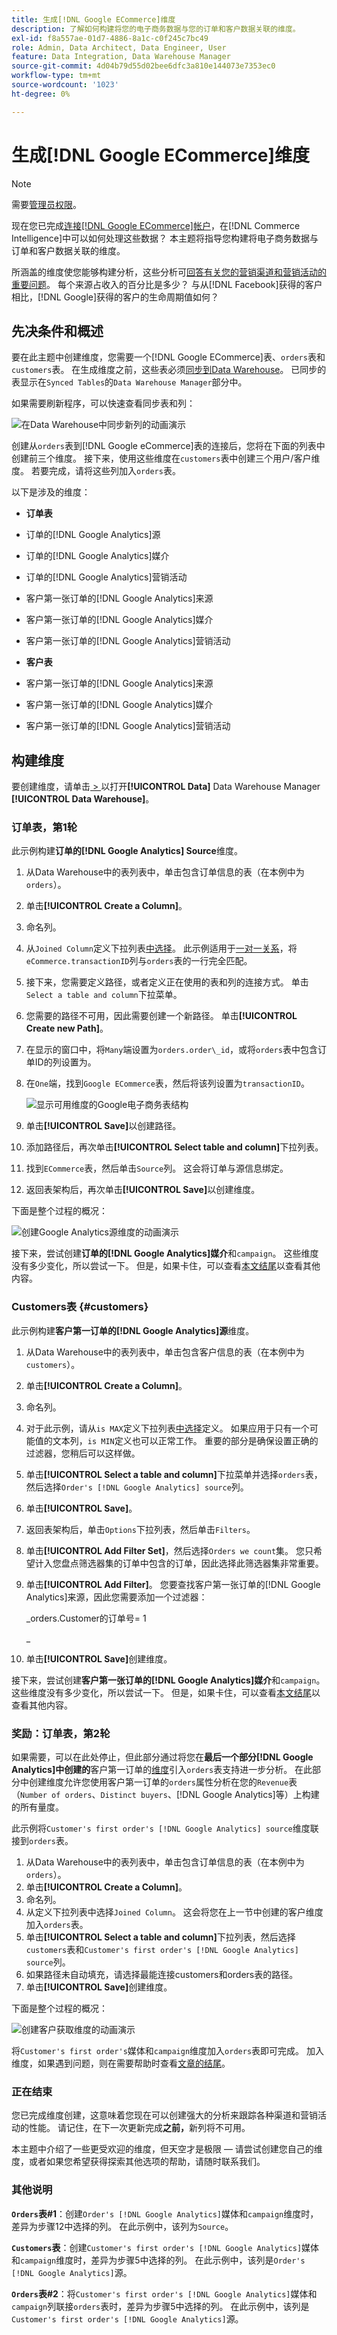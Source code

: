 ```yaml
---
title: 生成[!DNL Google ECommerce]维度
description: 了解如何构建将您的电子商务数据与您的订单和客户数据关联的维度。
exl-id: f8a557ae-01d7-4886-8a1c-c0f245c7bc49
role: Admin, Data Architect, Data Engineer, User
feature: Data Integration, Data Warehouse Manager
source-git-commit: 4d04b79d55d02bee6dfc3a810e144073e7353ec0
workflow-type: tm+mt
source-wordcount: '1023'
ht-degree: 0%

---
```


# 生成[!DNL Google ECommerce]维度

>[!NOTE]
>
>需要[管理员权限](../../administrator/user-management/user-management.md)。

现在您已完成[连接[!DNL Google ECommerce]帐户](../../data-analyst/importing-data/integrations/google-ecommerce.md)，在[!DNL Commerce Intelligence]中可以如何处理这些数据？ 本主题将指导您构建将电子商务数据与订单和客户数据关联的维度。

所涵盖的维度使您能够构建分析，这些分析可[回答有关您的营销渠道和营销活动的重要问题](../../data-analyst/analysis/most-value-source-channel.md)。 每个来源占收入的百分比是多少？ 与从[!DNL Facebook]获得的客户相比，[!DNL Google]获得的客户的生命周期值如何？

## 先决条件和概述

要在此主题中创建维度，您需要一个[!DNL Google ECommerce]表、`orders`表和`customers`表。 在生成维度之前，这些表必须[同步到Data Warehouse](../../data-analyst/data-warehouse-mgr/tour-dwm.md)。 已同步的表显示在`Synced Tables`的`Data Warehouse Manager`部分中。

如果需要刷新程序，可以快速查看同步表和列：

![在Data Warehouse中同步新列的动画演示](../../assets/Syncing_New_Columns.gif)

创建从`orders`表到[!DNL Google eCommerce]表的连接后，您将在下面的列表中创建前三个维度。 接下来，使用这些维度在`customers`表中创建三个用户/客户维度。 若要完成，请将这些列加入`orders`表。

以下是涉及的维度：

* **订单表**

* 订单的[!DNL Google Analytics]源
* 订单的[!DNL Google Analytics]媒介
* 订单的[!DNL Google Analytics]营销活动
* 客户第一张订单的[!DNL Google Analytics]来源
* 客户第一张订单的[!DNL Google Analytics]媒介
* 客户第一张订单的[!DNL Google Analytics]营销活动

* **客户表**

* 客户第一张订单的[!DNL Google Analytics]来源
* 客户第一张订单的[!DNL Google Analytics]媒介
* 客户第一张订单的[!DNL Google Analytics]营销活动

## 构建维度

要创建维度，请单击[ > ](../data-warehouse-mgr/tour-dwm.md)以打开&#x200B;**[!UICONTROL Data]** Data Warehouse Manager **[!UICONTROL Data Warehouse]**。

### 订单表，第1轮

此示例构建&#x200B;**订单的[!DNL Google Analytics] Source**&#x200B;维度。

1. 从Data Warehouse中的表列表中，单击包含订单信息的表（在本例中为`orders`）。
1. 单击&#x200B;**[!UICONTROL Create a Column]**。
1. 命名列。
1. 从`Joined Column`定义下拉列表[中选择](../data-warehouse-mgr/calc-column-types.md)。 此示例适用于[一对一关系](../data-warehouse-mgr/table-relationships.md)，将`eCommerce.transactionID`列与`orders`表的一行完全匹配。
1. 接下来，您需要定义路径，或者定义正在使用的表和列的连接方式。 单击`Select a table and column`下拉菜单。
1. 您需要的路径不可用，因此需要创建一个新路径。 单击&#x200B;**[!UICONTROL Create new Path]**。
1. 在显示的窗口中，将`Many`端设置为`orders.order\_id`，或将`orders`表中包含订单ID的列设置为。
1. 在`One`端，找到`Google ECommerce`表，然后将该列设置为`transactionID`。

   ![显示可用维度的Google电子商务表结构](../../assets/google-ecommerce-table.png)

1. 单击&#x200B;**[!UICONTROL Save]**&#x200B;以创建路径。
1. 添加路径后，再次单击&#x200B;**[!UICONTROL Select table and column]**&#x200B;下拉列表。
1. 找到`ECommerce`表，然后单击`Source`列。 这会将订单与源信息绑定。
1. 返回表架构后，再次单击&#x200B;**[!UICONTROL Save]**&#x200B;以创建维度。

下面是整个过程的概况：

![创建Google Analytics源维度的动画演示](../../assets/help_center.gif)

接下来，尝试创建&#x200B;**订单的[!DNL Google Analytics]媒介**&#x200B;和`campaign`。 这些维度没有多少变化，所以尝试一下。 但是，如果卡住，可以查看[本文结尾](#stuck)以查看其他内容。

### Customers表 {#customers}

此示例构建&#x200B;**客户第一订单的[!DNL Google Analytics]源**&#x200B;维度。

1. 从Data Warehouse中的表列表中，单击包含客户信息的表（在本例中为`customers`）。
1. 单击&#x200B;**[!UICONTROL Create a Column]**。
1. 命名列。
1. 对于此示例，请从`is MAX`定义下拉列表[中选择](../../data-analyst/data-warehouse-mgr/calc-column-types.md)定义。 如果应用于只有一个可能值的文本列，`is MIN`定义也可以正常工作。 重要的部分是确保设置正确的过滤器，您稍后可以这样做。
1. 单击&#x200B;**[!UICONTROL Select a table and column]**&#x200B;下拉菜单并选择`orders`表，然后选择`Order's [!DNL Google Analytics] source`列。
1. 单击&#x200B;**[!UICONTROL Save]**。
1. 返回表架构后，单击`Options`下拉列表，然后单击`Filters`。
1. 单击&#x200B;**[!UICONTROL Add Filter Set]**，然后选择`Orders we count`集。 您只希望计入您盘点筛选器集的订单中包含的订单，因此选择此筛选器集非常重要。
1. 单击&#x200B;**[!UICONTROL Add Filter]**。 您要查找客户第一张订单的[!DNL Google Analytics]来源，因此您需要添加一个过滤器：

   _orders.Customer的订单号= 1

   _
1. 单击&#x200B;**[!UICONTROL Save]**&#x200B;创建维度。

接下来，尝试创建&#x200B;**客户第一张订单的[!DNL Google Analytics]媒介**&#x200B;和`campaign`。 这些维度没有多少变化，所以尝试一下。 但是，如果卡住，可以查看[本文结尾](#stuck)以查看其他内容。

### 奖励：订单表，第2轮

如果需要，可以在此处停止，但此部分通过将您在&#x200B;**最后一个部分[!DNL Google Analytics]中创建的**&#x200B;客户第一订单的[维度](#customers)引入`orders`表支持进一步分析。 在此部分中创建维度允许您使用客户第一订单的`orders`属性分析在您的`Revenue`表（`Number of orders`、`Distinct buyers`、[!DNL Google Analytics]等）上构建的所有量度。

此示例将`Customer's first order's [!DNL Google Analytics] source`维度联接到`orders`表。

1. 从Data Warehouse中的表列表中，单击包含订单信息的表（在本例中为`orders`）。
1. 单击&#x200B;**[!UICONTROL Create a Column]**。
1. 命名列。
1. 从定义下拉列表中选择`Joined Column`。 这会将您在上一节中创建的客户维度加入`orders`表。
1. 单击&#x200B;**[!UICONTROL Select a table and column]**&#x200B;下拉列表，然后选择`customers`表和`Customer's first order's [!DNL Google Analytics] source`列。
1. 如果路径未自动填充，请选择最能连接customers和orders表的路径。
1. 单击&#x200B;**[!UICONTROL Save]**&#x200B;创建维度。

下面是整个过程的概况：

![创建客户获取维度的动画演示](../../assets/help_center2.gif)

将`Customer's first order's`媒体和`campaign`维度加入`orders`表即可完成。 加入维度，如果遇到问题，则在需要帮助时查看[文章的结尾](#stuck)。

### 正在结束

您已完成维度创建，这意味着您现在可以创建强大的分析来跟踪各种渠道和营销活动的性能。 请记住，在下一次更新完成&#x200B;**之前，**&#x200B;新列将不可用。

本主题中介绍了一些更受欢迎的维度，但天空才是极限 — 请尝试创建您自己的维度，或者如果您希望获得探索其他选项的帮助，请随时联系我们。 

### 其他说明

**`Orders`表#1**：创建`Order's [!DNL Google Analytics]`媒体和`campaign`维度时，差异为步骤12中选择的列。 在此示例中，该列为`Source`。

**`Customers`表**：创建`Customer's first order's [!DNL Google Analytics]`媒体和`campaign`维度时，差异为步骤5中选择的列。 在此示例中，该列是`Order's [!DNL Google Analytics]`源。

**`Orders`表#2**：将`Customer's first order's [!DNL Google Analytics]`媒体和`campaign`列联接`orders`表时，差异为步骤5中选择的列。 在此示例中，该列是`Customer's first order's [!DNL Google Analytics]`源。
